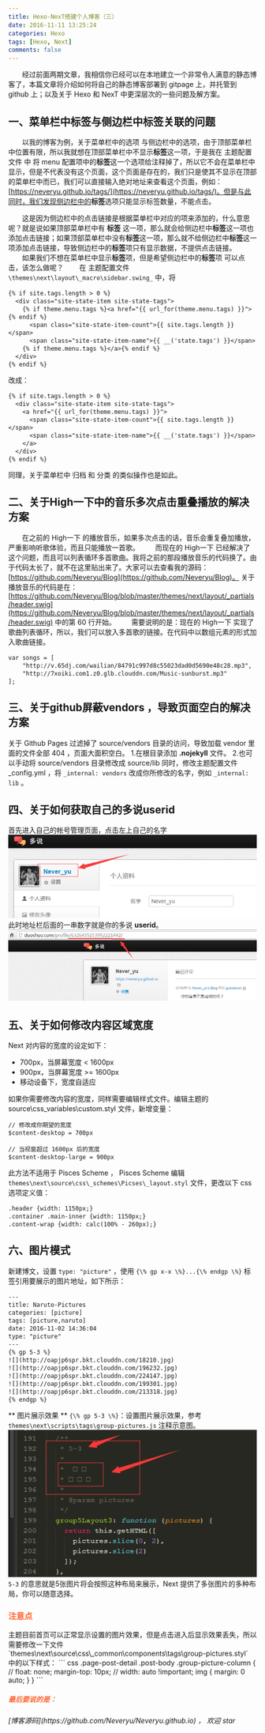 ```yaml
---
title: Hexo-NexT搭建个人博客（三）
date: 2016-11-11 13:25:24
categories: Hexo
tags: [Hexo, Next]
comments: false
---
```

　　经过前面两期文章，我相信你已经可以在本地建立一个非常令人满意的静态博客了，本篇文章将介绍如何将自己的静态博客部署到 gitpage 上，并托管到 github 上；以及关于 Hexo 和 NexT 中更深层次的一些问题及解方案。

## 一、菜单栏中标签与侧边栏中标签关联的问题
　　以我的博客为例，关于菜单栏中的选项 与侧边栏中的选项，由于顶部菜单栏中位置有限，所以我就想在顶部菜单栏中不显示**标签**这一项，于是我在 <span id="inline-purple">主题配置文件</span> 中 将 menu 配置项中的**标签**这一个选项给注释掉了，所以它不会在菜单栏中显示，但是不代表没有这个页面，这个页面是存在的，我们只是使其不显示在顶部的菜单栏中而已，我们可以直接输入绝对地址来查看这个页面，例如：[https://neveryu.github.io/tags/](https://neveryu.github.io/tags/)。但是与此同时，我们发现侧边栏中的<b>标签</b>选项只能显示标签数量，不能点击。

<!-- more -->

　　这是因为侧边栏中的点击链接是根据菜单栏中对应的项来添加的，什么意思呢？就是说如果顶部菜单栏中有 **标签** 这一项，那么就会给侧边栏中<b>标签</b>这一项也添加点击链接；如果顶部菜单栏中没有<b>标签</b>这一项，那么就不给侧边栏中<b>标签</b>这一项添加点击链接，导致侧边栏中的<b>标签</b>项只有显示数据，不提供点击链接。
　　如果我们不想在菜单栏中显示<b>标签</b>项，但是希望侧边栏中的<b>标签</b>项 可以点击，该怎么做呢？
　　在 <span id="inline-purple">主题配置文件</span> `\themes\next\layout\_macro\sidebar.swing_` 中，将
```
{% if site.tags.length > 0 %}
  <div class="site-state-item site-state-tags">
    {% if theme.menu.tags %}<a href="{{ url_for(theme.menu.tags) }}">{% endif %}
      <span class="site-state-item-count">{{ site.tags.length }}</span>
      <span class="site-state-item-name">{{ __('state.tags') }}</span>
    {% if theme.menu.tags %}</a>{% endif %}
  </div>
{% endif %}
```
改成：
```
{% if site.tags.length > 0 %}
  <div class="site-state-item site-state-tags">
    <a href="{{ url_for(theme.menu.tags) }}">
      <span class="site-state-item-count">{{ site.tags.length }}</span>
      <span class="site-state-item-name">{{ __('state.tags') }}</span>
    </a>
  </div>
{% endif %}
```
<p id="div-border-left-red">同理，关于菜单栏中 归档 和 分类 的类似操作也是如此。</p>


## 二、关于High一下中的音乐多次点击重叠播放的解决方案

　　在之前的 High一下 的播放音乐，如果多次点击的话，音乐会重复叠加播放，严重影响听歌体验，而且只能播放一首歌。
　　而现在的 High一下 已经解决了这个问题，而且可以列表循环多首歌曲。我将之前的那段播放音乐的代码换了。由于代码太长了，就不在这里贴出来了。大家可以去查看我的源码：[https://github.com/Neveryu/Blog](https://github.com/Neveryu/Blog)。
关于播放音乐的代码是在： [https://github.com/Neveryu/Blog/blob/master/themes/next/layout/_partials/header.swig](https://github.com/Neveryu/Blog/blob/master/themes/next/layout/_partials/header.swig) 中的第 60 行开始。
　　需要说明的是：现在的 High一下 实现了歌曲列表循环，所以，我们可以放入多首歌的链接。在代码中以数组元素的形式加入歌曲链接。
```
var songs = [
    "http://v.65dj.com/wailian/84791c997d8c55023dad0d5690e48c28.mp3",
    "http://7xoiki.com1.z0.glb.clouddn.com/Music-sunburst.mp3"
];
```


## 三、关于github屏蔽vendors ，导致页面空白的解决方案

关于 Github Pages 过滤掉了 source/vendors 目录的访问，导致加载 vendor 里面的文件全部 404 ，页面大面积空白。
1.在根目录添加 **.nojekyll** 文件。
2.也可以手动将 source/vendors 目录修改成 source/lib 同时，修改主题配置文件 _config.yml ，将 `_internal: vendors` 改成你所修改的名字，例如 `_internal: lib` 。



## 四、关于如何获取自己的多说userid
首先进入自己的帐号管理页面，点击左上自己的名字
![](/images/hexo-next-three-1.png)
此时地址栏后面的一串数字就是你的多说 **userid**。
![](/images/hexo-next-three-2.png)

## 五、关于如何修改内容区域宽度
Next 对内容的宽度的设定如下：
* 700px，当屏幕宽度 < 1600px
* 900px，当屏幕宽度 >= 1600px
* 移动设备下，宽度自适应

如果你需要修改内容的宽度，同样需要编辑样式文件。编辑主题的 source\css\_variables\custom.styl 文件，新增变量：
```
// 修改成你期望的宽度
$content-desktop = 700px

// 当视窗超过 1600px 后的宽度
$content-desktop-large = 900px
```
此方法不适用于 Pisces Scheme ， Pisces Scheme 编辑 `themes\next\source\css\_schemes\Picses\_layout.styl` 文件，更改以下 css 选项定义值：
```
.header {width: 1150px;}
.container .main-inner {width: 1150px;}
.content-wrap {width: calc(100% - 260px);}
```

## 六、图片模式
新建博文，设置 `type: "picture"` ，使用 `{\% gp x-x \%}...{\% endgp \%}` 标签引用要展示的图片地址，如下所示：
```
---
title: Naruto-Pictures
categories: [picture]
tags: [picture,naruto]
date: 2016-11-02 14:36:04
type: "picture"
---
{% gp 5-3 %}
![](http://oapjp6spr.bkt.clouddn.com/18210.jpg)
![](http://oapjp6spr.bkt.clouddn.com/196232.jpg)
![](http://oapjp6spr.bkt.clouddn.com/224147.jpg)
![](http://oapjp6spr.bkt.clouddn.com/199301.jpg)
![](http://oapjp6spr.bkt.clouddn.com/213318.jpg)
{% endgp %}
```

** 图片展示效果 **
`{\% gp 5-3 \%}`：设置图片展示效果，参考 `themes\next\scripts\tags\group-pictures.js` 注释示意图。
![](/images/hexo-next-three-3.png)
`5-3` 的意思就是5张图片将会按照这种布局来展示，Next 提供了多张图片的多种布局，你可以随意选择。

<h3 style="color:#f63;">注意点</h3>主题目前首页可以正常显示设置的图片效果，但是点击进入后显示效果丢失，所以需要修改一下文件 `themes\next\source\css\_common\components\tags\group-pictures.styl` 中的以下样式：
``` css
.page-post-detail .post-body .group-picture-column {
  // float: none;
  margin-top: 10px;
  // width: auto !important;
  img { margin: 0 auto; }
}
```

<h5 style="color:#f63;"><i>最后要说的是：</i></h5>
<p id="div-border-top-green"><i>[博客源码](https://github.com/Neveryu/Neveryu.github.io) ， 欢迎 star
</i></p>